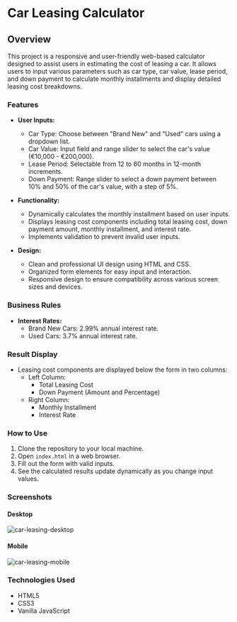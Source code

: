 # Car Leasing Calculator

## Overview

This project is a responsive and user-friendly web-based calculator designed to assist users in estimating the cost of leasing a car. It allows users to input various parameters such as car type, car value, lease period, and down payment to calculate monthly installments and display detailed leasing cost breakdowns.

### Features

- **User Inputs:**
  - Car Type: Choose between "Brand New" and "Used" cars using a dropdown list.
  - Car Value: Input field and range slider to select the car's value (€10,000 - €200,000).
  - Lease Period: Selectable from 12 to 60 months in 12-month increments.
  - Down Payment: Range slider to select a down payment between 10% and 50% of the car's value, with a step of 5%.

- **Functionality:**
  - Dynamically calculates the monthly installment based on user inputs.
  - Displays leasing cost components including total leasing cost, down payment amount, monthly installment, and interest rate.
  - Implements validation to prevent invalid user inputs.

- **Design:**
  - Clean and professional UI design using HTML and CSS.
  - Organized form elements for easy input and interaction.
  - Responsive design to ensure compatibility across various screen sizes and devices.

### Business Rules

- **Interest Rates:**
  - Brand New Cars: 2.99% annual interest rate.
  - Used Cars: 3.7% annual interest rate.

### Result Display

- Leasing cost components are displayed below the form in two columns:
  - Left Column:
    - Total Leasing Cost
    - Down Payment (Amount and Percentage)
  - Right Column:
    - Monthly Installment
    - Interest Rate

### How to Use

1. Clone the repository to your local machine.
2. Open `index.html` in a web browser.
3. Fill out the form with valid inputs.
4. See the calculated results update dynamically as you change input values.

### Screenshots

#### Desktop

![car-leasing-desktop](https://github.com/linimary/car-leasing-calculator/assets/125043957/cd789331-e192-45d8-b208-c5c08bf0cd7f)

#### Mobile
![car-leasing-mobile](https://github.com/linimary/car-leasing-calculator/assets/125043957/888f29b8-eea2-4406-aed8-a5553ff3da25)

### Technologies Used

- HTML5
- CSS3
- Vanilla JavaScript
